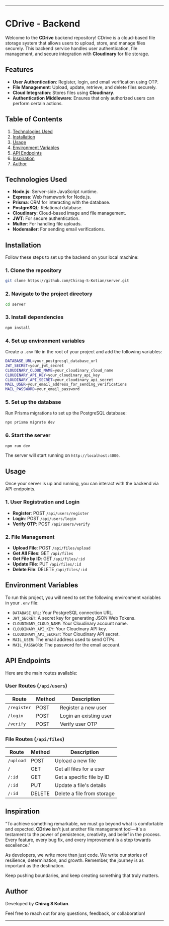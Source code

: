

---

# CDrive - Backend

Welcome to the **CDrive** backend repository! CDrive is a cloud-based file storage system that allows users to upload, store, and manage files securely. This backend service handles user authentication, file management, and secure integration with **Cloudinary** for file storage.

## Features

- **User Authentication**: Register, login, and email verification using OTP.
- **File Management**: Upload, update, retrieve, and delete files securely.
- **Cloud Integration**: Stores files using **Cloudinary**.
- **Authentication Middleware**: Ensures that only authorized users can perform certain actions.

## Table of Contents

1. [Technologies Used](#technologies-used)
2. [Installation](#installation)
3. [Usage](#usage)
4. [Environment Variables](#environment-variables)
5. [API Endpoints](#api-endpoints)
6. [Inspiration](#inspiration)
7. [Author](#author)

## Technologies Used

- **Node.js**: Server-side JavaScript runtime.
- **Express**: Web framework for Node.js.
- **Prisma**: ORM for interacting with the database.
- **PostgreSQL**: Relational database.
- **Cloudinary**: Cloud-based image and file management.
- **JWT**: For secure authentication.
- **Multer**: For handling file uploads.
- **Nodemailer**: For sending email verifications.

## Installation

Follow these steps to set up the backend on your local machine:

### 1. Clone the repository

```bash
git clone https://github.com/Chirag-S-Kotian/server.git
```

### 2. Navigate to the project directory

```bash
cd server
```

### 3. Install dependencies

```bash
npm install
```

### 4. Set up environment variables

Create a `.env` file in the root of your project and add the following variables:

```bash
DATABASE_URL=your_postgresql_database_url
JWT_SECRET=your_jwt_secret
CLOUDINARY_CLOUD_NAME=your_cloudinary_cloud_name
CLOUDINARY_API_KEY=your_cloudinary_api_key
CLOUDINARY_API_SECRET=your_cloudinary_api_secret
MAIL_USER=your_email_address_for_sending_verifications
MAIL_PASSWORD=your_email_password
```

### 5. Set up the database

Run Prisma migrations to set up the PostgreSQL database:

```bash
npx prisma migrate dev
```

### 6. Start the server

```bash
npm run dev
```

The server will start running on `http://localhost:4000`.

## Usage

Once your server is up and running, you can interact with the backend via API endpoints.

### 1. **User Registration and Login**

- **Register**: POST `/api/users/register`
- **Login**: POST `/api/users/login`
- **Verify OTP**: POST `/api/users/verify`

### 2. **File Management**

- **Upload File**: POST `/api/files/upload`
- **Get All Files**: GET `/api/files`
- **Get File by ID**: GET `/api/files/:id`
- **Update File**: PUT `/api/files/:id`
- **Delete File**: DELETE `/api/files/:id`

## Environment Variables

To run this project, you will need to set the following environment variables in your `.env` file:

- `DATABASE_URL`: Your PostgreSQL connection URL.
- `JWT_SECRET`: A secret key for generating JSON Web Tokens.
- `CLOUDINARY_CLOUD_NAME`: Your Cloudinary account name.
- `CLOUDINARY_API_KEY`: Your Cloudinary API key.
- `CLOUDINARY_API_SECRET`: Your Cloudinary API secret.
- `MAIL_USER`: The email address used to send OTPs.
- `MAIL_PASSWORD`: The password for the email account.

## API Endpoints

Here are the main routes available:

### User Routes (`/api/users`)

| Route            | Method | Description                 |
|------------------|--------|-----------------------------|
| `/register`      | POST   | Register a new user         |
| `/login`         | POST   | Login an existing user      |
| `/verify`        | POST   | Verify user OTP             |

### File Routes (`/api/files`)

| Route            | Method | Description                    |
|------------------|--------|--------------------------------|
| `/upload`        | POST   | Upload a new file              |
| `/`              | GET    | Get all files for a user       |
| `/:id`           | GET    | Get a specific file by ID      |
| `/:id`           | PUT    | Update a file's details        |
| `/:id`           | DELETE | Delete a file from storage     |

## Inspiration

"To achieve something remarkable, we must go beyond what is comfortable and expected. **CDrive** isn't just another file management tool—it's a testament to the power of persistence, creativity, and belief in the process. Every feature, every bug fix, and every improvement is a step towards excellence."

As developers, we write more than just code. We write our stories of resilience, determination, and growth. Remember, the journey is as important as the destination.

Keep pushing boundaries, and keep creating something that truly matters.

## Author

Developed by **Chirag S Kotian**.

Feel free to reach out for any questions, feedback, or collaboration!

---